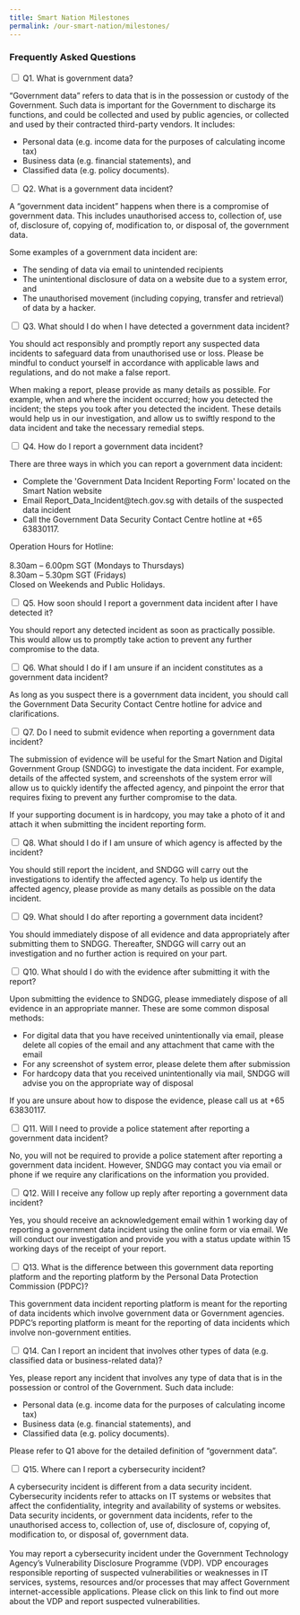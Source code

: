 ```yaml
---
title: Smart Nation Milestones 
permalink: /our-smart-nation/milestones/
---
```


<div class="row">
	<div class="col is-8 is-offset-2 print-content"><h3 id="frequently-asked-questions"><strong>Frequently Asked Questions</strong></h3>
		<div class="courseAccordion">
			<div class="row">
	  			<div class="col">
					<div class="tabs healthWellness">
						<div class="tab">
							<input type="checkbox" id="chck_Q1" />
							<label class="tab-label" for="chck_Q1">Q1. What is government data?</label>
							<div class="tab-content"><p>“Government data” refers to data that is in the possession or custody of the Government. Such data is important for the Government to discharge its functions, and could be collected and used by public agencies, or collected and used by their contracted third-party vendors. It includes:<ul>
<li>Personal data (e.g. income data for the purposes of calculating income tax)</li>
<li>Business data (e.g. financial statements), and</li>
<li>Classified data (e.g. policy documents).</li></ul></p>
							</div>										
						</div>				
						<div class="tab">
							<input type="checkbox" id="chck_Q2" />
							<label class="tab-label" for="chck_Q2">Q2. What is a government data incident?</label>
							<div class="tab-content"><p>A “government data incident” happens when there is a compromise of government data. This includes unauthorised access to, collection of, use of, disclosure of, copying of, modification to, or disposal of, the government data.
</p><p>Some examples of a government data incident are:<ul>
<li>The sending of data via email to unintended recipients</li>
<li>The unintentional disclosure of data on a website due to a system error, and</li>
<li>The unauthorised movement (including copying, transfer and retrieval) of data by a hacker.</li></ul></p>
							</div>
						</div>
						<div class="tab">
							<input type="checkbox" id="chck_Q3" />
							<label class="tab-label" for="chck_Q3">Q3. What should I do when I have detected a government data incident?</label>
							<div class="tab-content"><p>You should act responsibly and promptly report any suspected data incidents to safeguard data from unauthorised use or loss. Please be mindful to conduct yourself in accordance with applicable laws and regulations, and do not make a false report.
</p><p>When making a report, please provide as many details as possible. For example, when and where the incident occurred; how you detected the incident; the steps you took after you detected the incident. These details would help us in our investigation, and allow us to swiftly respond to the data incident and take the necessary remedial steps.</p>
							</div>					
						</div>
						<div class="tab">
							<input type="checkbox" id="chck_Q4" />
							<label class="tab-label" for="chck_Q4">Q4. How do I report a government data incident?</label>
							<div class="tab-content"><p>There are three ways in which you can report a government data incident:<ul>
<li>Complete the 'Government Data Incident Reporting Form' located on the Smart Nation website</li>
<li>Email Report_Data_Incident@tech.gov.sg with details of the suspected data incident</li>
<li>Call the Government Data Security Contact Centre hotline at +65 63830117.</li></ul>
</p><p>Operation Hours for Hotline:
<br><br>8.30am – 6.00pm SGT (Mondays to Thursdays)
<br>8.30am – 5.30pm SGT (Fridays)
<br>Closed on Weekends and Public Holidays.</p>
							</div>					
						</div>
						<div class="tab">
							<input type="checkbox" id="chck_Q5" />
							<label class="tab-label" for="chck_Q5">Q5. How soon should I report a government data incident after I have detected it?</label>
							<div class="tab-content"><p>You should report any detected incident as soon as practically possible. This would allow us to promptly take action to prevent any further compromise to the data.</p>
							</div>					
						</div>
						<div class="tab">
							<input type="checkbox" id="chck_Q6" />
							<label class="tab-label" for="chck_Q6">Q6. What should I do if I am unsure if an incident constitutes as a government data incident?</label>
							<div class="tab-content"><p>As long as you suspect there is a government data incident, you should call the Government Data Security Contact Centre hotline for advice and clarifications.</p>
							</div>					
						</div>
				  		<div class="tab">
							<input type="checkbox" id="chck_Q7" />
							<label class="tab-label" for="chck_Q7">Q7. Do I need to submit evidence when reporting a government data incident?</label>
							<div class="tab-content"><p>The submission of evidence will be useful for the Smart Nation and Digital Government Group (SNDGG) to investigate the data incident. For example, details of the affected system, and screenshots of the system error will allow us to quickly identify the affected agency, and pinpoint the error that requires fixing to prevent any further compromise to the data.
</p><p>If your supporting document is in hardcopy, you may take a photo of it and attach it when submitting the incident reporting form.</p>
							</div>					
						</div>
				  		<div class="tab">
							<input type="checkbox" id="chck_Q8" />
							<label class="tab-label" for="chck_Q8">Q8. What should I do if I am unsure of which agency is affected by the incident?</label>
							<div class="tab-content"><p>You should still report the incident, and SNDGG will carry out the investigations to identify the affected agency. To help us identify the affected agency, please provide as many details as possible on the data incident.</p>
							</div>					
						</div>
						<div class="tab">
							<input type="checkbox" id="chck_Q9" />
							<label class="tab-label" for="chck_Q9">Q9. What should I do after reporting a government data incident?</label>
							<div class="tab-content"><p>You should immediately dispose of all evidence and data appropriately after submitting them to SNDGG. Thereafter, SNDGG will carry out an investigation and no further action is required on your part.</p>
							</div>					
						</div>
						<div class="tab">
							<input type="checkbox" id="chck_Q10" />
							<label class="tab-label" for="chck_Q10">Q10. What should I do with the evidence after submitting it with the report?</label>
							<div class="tab-content"><p>Upon submitting the evidence to SNDGG, please immediately dispose of all evidence in an appropriate manner. These are some common disposal methods:<ul>
<li>For digital data that you have received unintentionally via email, please delete all copies of the email and any attachment that came with the email</li>
<li>For any screenshot of system error, please delete them after submission</li>
<li>For hardcopy data that you received unintentionally via mail, SNDGG will advise you on the appropriate way of disposal</li></ul></p><p>
If you are unsure about how to dispose the evidence, please call us at +65 63830117.</p>
							</div>					
						</div>
						<div class="tab">
							<input type="checkbox" id="chck_Q11" />
							<label class="tab-label" for="chck_Q11">Q11. Will I need to provide a police statement after reporting a government data incident?</label>
							<div class="tab-content"><p>No, you will not be required to provide a police statement after reporting a government data incident. However, SNDGG may contact you via email or phone if we require any clarifications on the information you provided.</p>
							</div>					
						</div>
						<div class="tab">
							<input type="checkbox" id="chck_Q12" />
							<label class="tab-label" for="chck_Q12">Q12. Will I receive any follow up reply after reporting a government data incident?</label>
							<div class="tab-content"><p>Yes, you should receive an acknowledgement email within 1 working day of reporting a government data incident using the online form or via email. We will conduct our investigation and provide you with a status update within 15 working days of the receipt of your report.</p>
							</div>					
						</div>
						<div class="tab">
							<input type="checkbox" id="chck_Q13" />
							<label class="tab-label" for="chck_Q13">Q13. What is the difference between this government data reporting platform and the reporting platform by the Personal Data Protection Commission (PDPC)?</label>
							<div class="tab-content"><p>This government data incident reporting platform is meant for the reporting of data incidents which involve government data or Government agencies. PDPC’s reporting platform is meant for the reporting of data incidents which involve non-government entities.</p>
							</div>					
						</div>
						<div class="tab">
							<input type="checkbox" id="chck_Q14" />
							<label class="tab-label" for="chck_Q14">Q14. Can I report an incident that involves other types of data (e.g. classified data or business-related data)?</label>
							<div class="tab-content"><p>Yes, please report any incident that involves any type of data that is in the possession or control of the Government. Such data include:<ul>
<li>Personal data (e.g. income data for the purposes of calculating income tax)</li>
<li>Business data (e.g. financial statements), and</li> 
<li>Classified data (e.g. policy documents).</li></ul></p><p>
Please refer to Q1 above for the detailed definition of “government data”.</p>
							</div>					
						</div>
						<div class="tab">
							<input type="checkbox" id="chck_Q15" />
							<label class="tab-label" for="chck_Q15">Q15. Where can I report a cybersecurity incident?</label>
							<div class="tab-content"><p>A cybersecurity incident is different from a data security incident. Cybersecurity incidents refer to attacks on IT systems or websites that affect the confidentiality, integrity and availability of systems or websites. Data security incidents, or government data incidents, refer to the unauthorised access to, collection of, use of, disclosure of, copying of, modification to, or disposal of, government data.
<br><br>You may report a cybersecurity incident under the Government Technology Agency’s Vulnerability Disclosure Programme (VDP). VDP encourages responsible reporting of suspected vulnerabilities or weaknesses in IT services, systems, resources and/or processes that may affect Government internet-accessible applications. Please click on this link to find out more about the VDP and report suspected vulnerabilities.</p>
							</div>					
						</div>
					</div>
				</div>
			</div>
		</div>
	</div>
</div>
